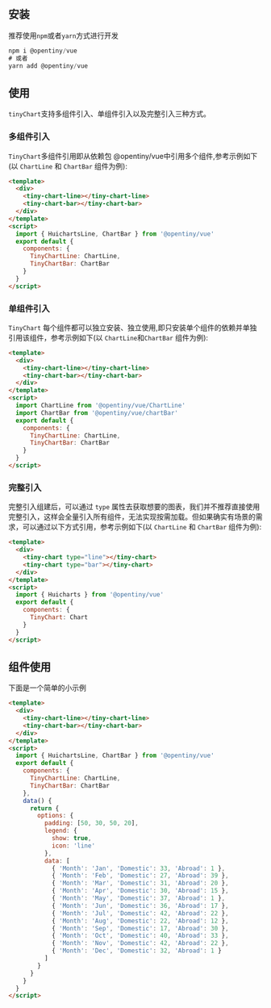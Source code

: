 ## 安装

推荐使用`npm`或者`yarn`方式进行开发

```javascript
npm i @opentiny/vue
# 或者
yarn add @opentiny/vue
```

## 使用

`tinyChart`支持多组件引入、单组件引入以及完整引入三种方式。

### 多组件引入

`TinyChart`多组件引用即从依赖包 @opentiny/vue中引用多个组件,参考示例如下(以 `ChartLine` 和 `ChartBar` 组件为例):

```html
<template>
  <div>
    <tiny-chart-line></tiny-chart-line>
    <tiny-chart-bar></tiny-chart-bar>
  </div>
</template>
<script>
  import { HuichartsLine, ChartBar } from '@opentiny/vue'
  export default {
    components: {
      TinyChartLine: ChartLine,
      TinyChartBar: ChartBar
    }
  }
</script>
```

### 单组件引入

`TinyChart` 每个组件都可以独立安装、独立使用,即只安装单个组件的依赖并单独引用该组件，参考示例如下(以 `ChartLine`和`ChartBar` 组件为例):

```html
<template>
  <div>
    <tiny-chart-line></tiny-chart-line>
    <tiny-chart-bar></tiny-chart-bar>
  </div>
</template>
<script>
  import ChartLine from '@opentiny/vue/ChartLine'
  import ChartBar from '@opentiny/vue/chartBar'
  export default {
    components: {
      TinyChartLine: ChartLine,
      TinyChartBar: ChartBar
    }
  }
</script>
```

### 完整引入

完整引入组建后，可以通过 `type` 属性去获取想要的图表，我们并不推荐直接使用完整引入，这样会全量引入所有组件，无法实现按需加载。但如果确实有场景的需求，可以通过以下方式引用，参考示例如下(以 `ChartLine` 和 `ChartBar` 组件为例):

```html
<template>
  <div>
    <tiny-chart type="line"></tiny-chart>
    <tiny-chart type="bar"></tiny-chart>
  </div>
</template>
<script>
  import { Huicharts } from '@opentiny/vue'
  export default {
    components: {
      TinyChart: Chart
    }
  }
</script>
```

## 组件使用

下面是一个简单的小示例

```html
<template>
  <div>
    <tiny-chart-line></tiny-chart-line>
    <tiny-chart-bar></tiny-chart-bar>
  </div>
</template>
<script>
  import { HuichartsLine, ChartBar } from '@opentiny/vue'
  export default {
    components: {
      TinyChartLine: ChartLine,
      TinyChartBar: ChartBar
    },
    data() {
      return {
        options: {
          padding: [50, 30, 50, 20],
          legend: {
            show: true,
            icon: 'line'
          },
          data: [
            { 'Month': 'Jan', 'Domestic': 33, 'Abroad': 1 },
            { 'Month': 'Feb', 'Domestic': 27, 'Abroad': 39 },
            { 'Month': 'Mar', 'Domestic': 31, 'Abroad': 20 },
            { 'Month': 'Apr', 'Domestic': 30, 'Abroad': 15 },
            { 'Month': 'May', 'Domestic': 37, 'Abroad': 1 },
            { 'Month': 'Jun', 'Domestic': 36, 'Abroad': 17 },
            { 'Month': 'Jul', 'Domestic': 42, 'Abroad': 22 },
            { 'Month': 'Aug', 'Domestic': 22, 'Abroad': 12 },
            { 'Month': 'Sep', 'Domestic': 17, 'Abroad': 30 },
            { 'Month': 'Oct', 'Domestic': 40, 'Abroad': 33 },
            { 'Month': 'Nov', 'Domestic': 42, 'Abroad': 22 },
            { 'Month': 'Dec', 'Domestic': 32, 'Abroad': 1 }
          ]
        }
      }
    }
  }
</script>
```

